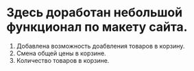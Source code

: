 # Здесь доработан небольшой функционал по макету сайта. 

1. Добавлена возможность доабвления товаров в корзину.
2. Смена общей цены в корзине.
3. Количество товаров в корзине. 

